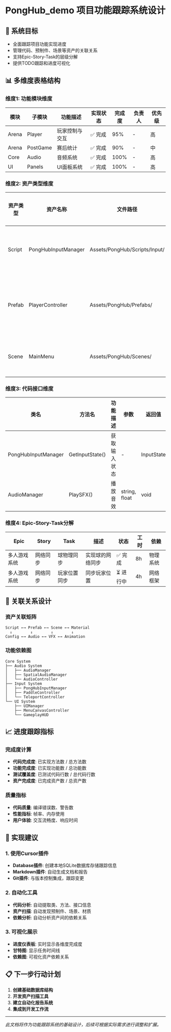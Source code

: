 # PongHub_demo 项目功能跟踪系统设计

## 🎯 系统目标
- 全面跟踪项目功能实现进度
- 管理代码、预制件、场景等资产的关联关系
- 支持Epic-Story-Task的层级分解
- 提供TODO跟踪和进度可视化

## 📊 多维度表格结构

### 维度1: 功能模块维度
| 模块 | 子模块 | 功能描述 | 实现状态 | 完成度 | 负责人 | 优先级 |
|------|--------|----------|----------|--------|--------|--------|
| Arena | Player | 玩家控制与交互 | ✅ 完成 | 95% | - | 高 |
| Arena | PostGame | 赛后统计 | ✅ 完成 | 90% | - | 中 |
| Core | Audio | 音频系统 | ✅ 完成 | 100% | - | 高 |
| UI | Panels | UI面板系统 | ✅ 完成 | 100% | - | 高 |

### 维度2: 资产类型维度
| 资产类型 | 资产名称 | 文件路径 | 功能描述 | 状态 | 依赖关系 | 测试状态 |
|----------|----------|----------|----------|------|----------|----------|
| Script | PongHubInputManager | Assets/PongHub/Scripts/Input/ | 输入管理核心 | ✅ 完成 | Core, UI | ✅ 已测试 |
| Prefab | PlayerController | Assets/PongHub/Prefabs/ | 玩家控制器预制件 | ✅ 完成 | Input | ⚠️ 需测试 |
| Scene | MainMenu | Assets/PongHub/Scenes/ | 主菜单场景 | ✅ 完成 | UI | ✅ 已测试 |

### 维度3: 代码接口维度
| 类名 | 方法名 | 功能描述 | 参数 | 返回值 | 实现状态 | 测试覆盖 |
|------|--------|----------|------|--------|----------|----------|
| PongHubInputManager | GetInputState() | 获取输入状态 | - | InputState | ✅ 完成 | ✅ 100% |
| AudioManager | PlaySFX() | 播放音效 | string, float | void | ✅ 完成 | ⚠️ 80% |

### 维度4: Epic-Story-Task分解
| Epic | Story | Task | 描述 | 状态 | 工时 | 依赖 |
|------|-------|------|------|------|------|------|
| 多人游戏系统 | 网络同步 | 球物理同步 | 实现球的网络同步 | ✅ 完成 | 8h | 物理系统 |
| 多人游戏系统 | 网络同步 | 玩家位置同步 | 同步玩家位置 | ⏳ 进行中 | 4h | 网络框架 |

## 🔗 关联关系设计

### 资产关联矩阵
```
Script ←→ Prefab ←→ Scene ←→ Material
  ↓        ↓        ↓        ↓
Config ←→ Audio ←→ VFX ←→ Animation
```

### 功能依赖图
```
Core System
├── Audio System
│   ├── AudioManager
│   ├── SpatialAudioManager
│   └── AudioController
├── Input System
│   ├── PongHubInputManager
│   ├── PaddleController
│   └── TeleportController
└── UI System
    ├── UIManager
    ├── MenuCanvasController
    └── GameplayHUD
```

## 📈 进度跟踪指标

### 完成度计算
- **代码完成度**: 已实现方法数 / 总方法数
- **功能完成度**: 已实现功能数 / 总功能数
- **测试覆盖度**: 已测试代码行数 / 总代码行数
- **资产完成度**: 已完成资产数 / 总资产数

### 质量指标
- **代码质量**: 编译错误数、警告数
- **性能指标**: 帧率、内存使用
- **用户体验**: 交互流畅度、响应时间

## 🎯 实现建议

### 1. 使用Cursor插件
- **Database插件**: 创建本地SQLite数据库存储跟踪信息
- **Markdown插件**: 自动生成文档和报告
- **Git插件**: 与版本控制集成，跟踪变更

### 2. 自动化工具
- **代码分析**: 自动提取类、方法、接口信息
- **资产扫描**: 自动发现预制件、场景、材质
- **依赖分析**: 自动分析资产间的依赖关系

### 3. 可视化展示
- **进度仪表板**: 实时显示各维度完成度
- **甘特图**: 显示任务时间线
- **依赖图**: 可视化资产依赖关系

## 📋 下一步行动计划

1. **创建基础数据库结构**
2. **开发资产扫描工具**
3. **建立自动化报告系统**
4. **集成到开发工作流**

---

*此文档将作为功能跟踪系统的基础设计，后续可根据实际需求进行调整和扩展。*